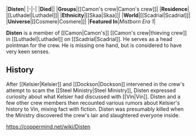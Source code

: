 |**Disten**|
|-|-|
|**Died**||
|**Groups**|[[Camon's crew\|Camon's crew]]|
|**Residence**|[[Luthadel\|Luthadel]]|
|**Ethnicity**|[[Skaa\|Skaa]]|
|**World**|[[Scadrial\|Scadrial]]|
|**Universe**|[[Cosmere\|Cosmere]]|
|**Featured In**|*Mistborn Era 1*|

**Disten** is a member of [[Camon\|Camon's]] [[Camon's crew\|thieving crew]] in [[Luthadel\|Luthadel]] on [[Scadrial\|Scadrial]]. He serves as a head pointman for the crew. He is missing one hand, but is considered to have very keen senses.

## History
After [[Kelsier\|Kelsier]] and [[Dockson\|Dockson]] intervened in the crew's attempt to scam the [[Steel Ministry\|Steel Ministry]], Disten expressed curiosity about what Kelsier had discussed with [[Vin\|Vin]]. Disten and a few other crew members then recounted various rumors about Kelsier's history to Vin, mixing fact with fiction.
Disten was presumably killed when the Ministry discovered the crew's lair and slaughtered everyone inside.



https://coppermind.net/wiki/Disten